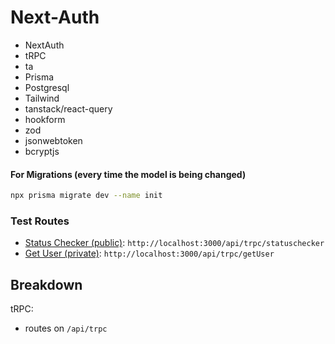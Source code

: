 # Next-Auth

- NextAuth
- tRPC
- ta
- Prisma
- Postgresql
- Tailwind
- tanstack/react-query
- hookform
- zod
- jsonwebtoken
- bcryptjs

#### For Migrations (every time the model is being changed)

```bash
npx prisma migrate dev --name init
```

### Test Routes

- [Status Checker (public)](http://localhost:3000/api/trpc/statuschecker): `http://localhost:3000/api/trpc/statuschecker`
- [Get User (private)](http://localhost:3000/api/trpc/getUser): `http://localhost:3000/api/trpc/getUser`

## Breakdown

tRPC: 
 - routes on `/api/trpc`